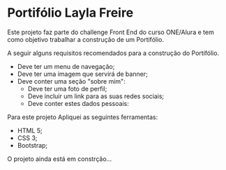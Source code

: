 <h1>Portifólio Layla Freire</h1> 

Este projeto faz parte do challenge Front End do curso ONE/Alura e tem como objetivo trabalhar a construção de um Portifólio.

A seguir alguns requisitos recomendados para a construção do Portifólio.

- Deve ter um menu de navegação;
- Deve ter uma imagem que servirá de banner;
- Deve conter uma seção "sobre mim":
   - Deve ter uma foto de perfil;
   - Deve incluir um link para as suas redes sociais;
   - Deve conter estes dados pessoais:

Para este projeto Apliquei as seguintes ferramentas:
- HTML 5;
- CSS 3;
- Bootstrap;

O projeto ainda está em constrção...
